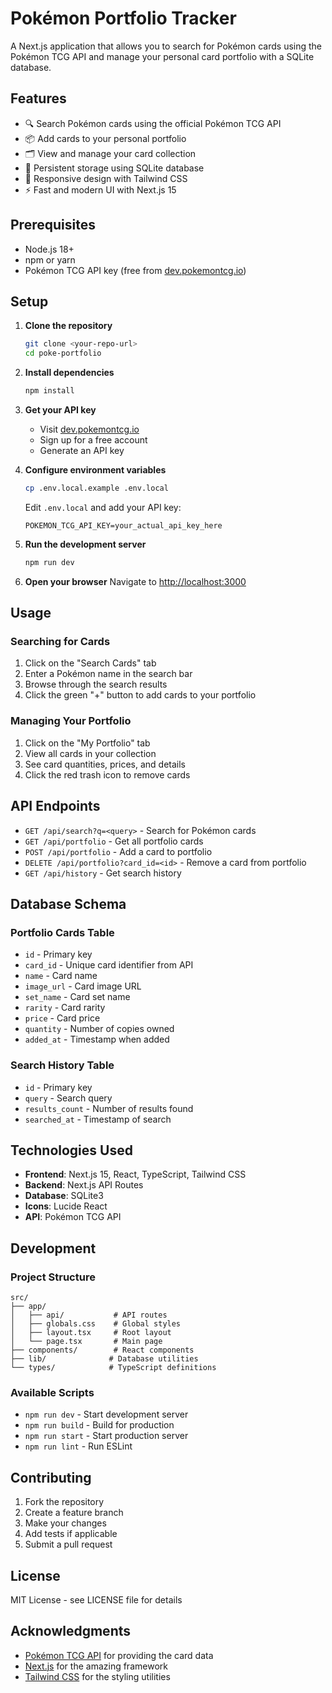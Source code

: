 # Pokémon Portfolio Tracker

A Next.js application that allows you to search for Pokémon cards using the Pokémon TCG API and manage your personal card portfolio with a SQLite database.

## Features

- 🔍 Search Pokémon cards using the official Pokémon TCG API
- 📦 Add cards to your personal portfolio
- 🗂️ View and manage your card collection
- 💾 Persistent storage using SQLite database
- 📱 Responsive design with Tailwind CSS
- ⚡ Fast and modern UI with Next.js 15

## Prerequisites

- Node.js 18+ 
- npm or yarn
- Pokémon TCG API key (free from [dev.pokemontcg.io](https://dev.pokemontcg.io/))

## Setup

1. **Clone the repository**
   ```bash
   git clone <your-repo-url>
   cd poke-portfolio
   ```

2. **Install dependencies**
   ```bash
   npm install
   ```

3. **Get your API key**
   - Visit [dev.pokemontcg.io](https://dev.pokemontcg.io/)
   - Sign up for a free account
   - Generate an API key

4. **Configure environment variables**
   ```bash
   cp .env.local.example .env.local
   ```
   
   Edit `.env.local` and add your API key:
   ```
   POKEMON_TCG_API_KEY=your_actual_api_key_here
   ```

5. **Run the development server**
   ```bash
   npm run dev
   ```

6. **Open your browser**
   Navigate to [http://localhost:3000](http://localhost:3000)

## Usage

### Searching for Cards
1. Click on the "Search Cards" tab
2. Enter a Pokémon name in the search bar
3. Browse through the search results
4. Click the green "+" button to add cards to your portfolio

### Managing Your Portfolio
1. Click on the "My Portfolio" tab
2. View all cards in your collection
3. See card quantities, prices, and details
4. Click the red trash icon to remove cards

## API Endpoints

- `GET /api/search?q=<query>` - Search for Pokémon cards
- `GET /api/portfolio` - Get all portfolio cards
- `POST /api/portfolio` - Add a card to portfolio
- `DELETE /api/portfolio?card_id=<id>` - Remove a card from portfolio
- `GET /api/history` - Get search history

## Database Schema

### Portfolio Cards Table
- `id` - Primary key
- `card_id` - Unique card identifier from API
- `name` - Card name
- `image_url` - Card image URL
- `set_name` - Card set name
- `rarity` - Card rarity
- `price` - Card price
- `quantity` - Number of copies owned
- `added_at` - Timestamp when added

### Search History Table
- `id` - Primary key
- `query` - Search query
- `results_count` - Number of results found
- `searched_at` - Timestamp of search

## Technologies Used

- **Frontend**: Next.js 15, React, TypeScript, Tailwind CSS
- **Backend**: Next.js API Routes
- **Database**: SQLite3
- **Icons**: Lucide React
- **API**: Pokémon TCG API

## Development

### Project Structure
```
src/
├── app/
│   ├── api/           # API routes
│   ├── globals.css    # Global styles
│   ├── layout.tsx     # Root layout
│   └── page.tsx       # Main page
├── components/        # React components
├── lib/              # Database utilities
└── types/            # TypeScript definitions
```

### Available Scripts

- `npm run dev` - Start development server
- `npm run build` - Build for production
- `npm run start` - Start production server
- `npm run lint` - Run ESLint

## Contributing

1. Fork the repository
2. Create a feature branch
3. Make your changes
4. Add tests if applicable
5. Submit a pull request

## License

MIT License - see LICENSE file for details

## Acknowledgments

- [Pokémon TCG API](https://dev.pokemontcg.io/) for providing the card data
- [Next.js](https://nextjs.org/) for the amazing framework
- [Tailwind CSS](https://tailwindcss.com/) for the styling utilities
